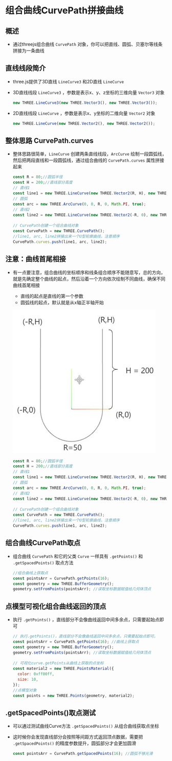 # 组合曲线CurvePath拼接曲线

## 概述

+ 通过threejs组合曲线 `CurvePath` 对象，你可以把直线、圆弧、贝塞尔等线条拼接为一条曲线

## 直线线段简介

+ three.js提供了3D直线 `LineCurve3` 和2D直线 `LineCurve`

+ 3D直线线段 `LineCurve3` ，参数是表示x、y、z坐标的三维向量 `Vector3` 对象

  ```js
  new THREE.LineCurve3(new THREE.Vector3(), new THREE.Vector3());
  ```

+ 2D直线线段 `LineCurve` ，参数是表示x、y坐标的二维向量 `Vector2` 对象

  ```js
  new THREE.LineCurve(new THREE.Vector2(), new THREE.Vector2());
  ```

## 整体思路 CurvePath.curves

+ 整体思路很简单，`LineCurve` 创建两条直线线段，`ArcCurve` 绘制一段圆弧线，然后把两段直线和一段圆弧线，通过组合曲线的 `CurvePath.curves` 属性拼接起来

  ```js
  const R = 80;//圆弧半径
  const H = 200;//直线部分高度
  // 直线1
  const line1 = new THREE.LineCurve(new THREE.Vector2(R, H), new THREE.Vector2(R, 0));
  // 圆弧
  const arc = new THREE.ArcCurve(0, 0, R, 0, Math.PI, true);
  // 直线2
  const line2 = new THREE.LineCurve(new THREE.Vector2(-R, 0), new THREE.Vector2(-R, H));

  // CurvePath创建一个组合曲线对象
  const CurvePath = new THREE.CurvePath();
  //line1, arc, line2拼接出来一个U型轮廓曲线，注意顺序
  CurvePath.curves.push(line1, arc, line2);
  ```

## 注意：曲线首尾相接

+ 有一点要注意，组合曲线的坐标顺序和线条组合顺序不能随意写，总的方向，就是先确定整个曲线的起点，然后沿着一个方向依次绘制不同曲线，确保不同曲线首尾相接

  + 直线的起点是直线的第一个参数
  + 圆弧线的起点，默认就是从x轴正半轴开始

  ![组合曲线](../images/组合曲线.jpg)

  ```js
  const R = 80;//圆弧半径
  const H = 200;//直线部分高度
  // 直线1
  const line1 = new THREE.LineCurve(new THREE.Vector2(R, H), new THREE.Vector2(R, 0));
  // 圆弧
  const arc = new THREE.ArcCurve(0, 0, R, 0, Math.PI, true);
  // 直线2
  const line2 = new THREE.LineCurve(new THREE.Vector2(-R, 0), new THREE.Vector2(-R, H));

  // CurvePath创建一个组合曲线对象
  const CurvePath = new THREE.CurvePath();
  //line1, arc, line2拼接出来一个U型轮廓曲线，注意顺序
  CurvePath.curves.push(line1, arc, line2);
  ```

## 组合曲线CurvePath取点

+ 组合曲线 `CurvePath` 和它的父类 `Curve` 一样具有 `.getPoints()` 和 `.getSpacedPoints()` 取点方法

  ```js
  //组合曲线上获取点
  const pointsArr = CurvePath.getPoints(16);
  const geometry = new THREE.BufferGeometry();
  geometry.setFromPoints(pointsArr); //读取坐标数据赋值给几何体顶点
  ```

## 点模型可视化组合曲线返回的顶点

+ 执行 `.getPoints()` ，直线部分不会像曲线返回中间多余点，只需要起始点即可

  ```js
  // 执行.getPoints()，直线部分不会像曲线返回中间多余点，只需要起始点即可。
  const pointsArr = CurvePath.getPoints(16); //曲线上获取点
  const geometry = new THREE.BufferGeometry();
  geometry.setFromPoints(pointsArr); //读取坐标数据赋值给几何体顶点

  // 可视化curve.getPoints从曲线上获取的点坐标
  const material2 = new THREE.PointsMaterial({
    color: 0xff00ff,
    size: 10,
  });
  //点模型对象
  const points = new THREE.Points(geometry, material2);
  ```

## .getSpacedPoints()取点测试

+ 可以通过测试曲线Curve方法 `.getSpacedPoints()` 从组合曲线获取点坐标
+ 这时候你会发现直线部分会按照等间距方式返回顶点数据，需要把 `.getSpacedPoints()` 的精度参数提升，圆弧部分才会更加圆滑

  ```js
  const pointsArr = CurvePath.getSpacedPoints(16); //圆弧不够光滑
  ```

